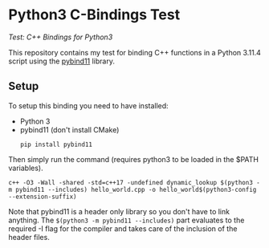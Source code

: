 # Python3 C-Bindings Test
_Test: C++ Bindings for Python3_

This repository contains my test for binding C++ functions in a Python 3.11.4 script using the [pybind11](https://github.com/pybind/pybind11) library.

## Setup

To setup this binding you need to have installed:
- Python 3
- pybind11 (don't install CMake)
  ```
  pip install pybind11
  ```

Then simply run the command (requires python3 to be loaded in the $PATH variables).
```
c++ -O3 -Wall -shared -std=c++17 -undefined dynamic_lookup $(python3 -m pybind11 --includes) hello_world.cpp -o hello_world$(python3-config --extension-suffix)
```

Note that pybind11 is a header only library so you don't have to link anything. The `$(python3 -m pybind11 --includes)` part evaluates to the required -I flag for the compiler and takes care of the inclusion of the header files.
